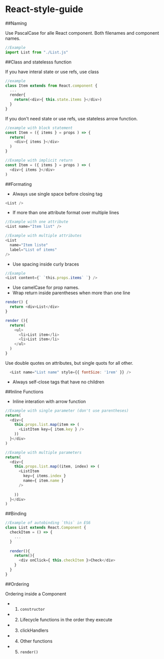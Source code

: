 # React-style-guide

##Naming

Use PascalCase for alle React component. Both filenames and component names.
```javascript
//Example
import List from "./List.js"
```
##Class and statelesss function

If you have interal state or use refs, use class

```javascript
//example
class Item extends from React.component {
  ...
  render{
    return(<div>{ this.state.items }</div>)
  }
}
```

If you don't need state or use refs, use stateless arrow function.

```javascript
//example with block statement
const Item = ({ items } = props ) => {
  return(
    <div>{ items }</div>
  )
}

//Example with implicit return
const Item = ({ items } = props ) => (
  <div>{ items }</div>
)
```

##Formating

- Always use single space before closing tag
```javascript
<List />
```

- If more than one attribute format over multiple lines
```javascript
//Example with one attribute
<List name="Item list" />

//Example with multiple attributes
<List 
  name="Item liste"
  label="List of items"
/>
```

- Use spacing inside curly braces
```javascript
//Example
<List content={` `this.props.items` `} />
```
- Use camelCase for prop names.
- Wrap return inside parentheses when more than one line
```javascript
render() {
  return <div>List</div>
}

render (){
  return(
    <ul>
      <li>List item</li>
      <li>List item</li>
    </ul>
  )
}
```

Use double quotes on attributes, but single quots for all other.
```javascript
  <List name="List name" style={{ fontSize: '1rem' }} />
```

- Always self-close tags that have no children

##Inline Functions
- Inline interation with arrow function

```javascript
//Example with single parameter (don't use parentheses)
return(
  <div>{ 
    this.props.list.map(item => (
      <ListItem key={ item.key } />
    ))
  }</div>
)

//Example with multiple parameters
return(
  <div>{ 
    this.props.list.map((item, index) => (
      <ListItem 
        key={ items.index }
        name={ item.name }
      />
        
    ))
  }</div>
)
```
##Binding

```javascript
//Example of autobinding `this` in ES6
class List extends React.Component {
  checkItem = () => {
    ...
  }
  
  render(){
    return(){
      <div onClick={ this.checkItem }>Check</div>
    }
  }
}
````
##Ordering

Ordering inside a Component
- 1. `constructor`
- 2. Lifecycle functions in the order they execute
- 3. clickHandlers
- 4. Other functions
- 5. `render()`
